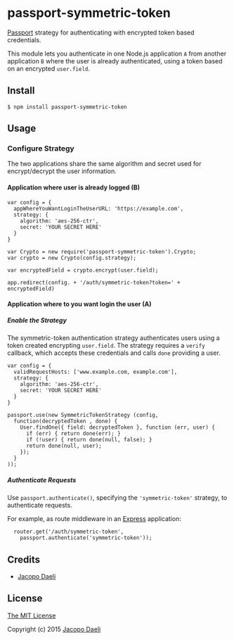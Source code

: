 # passport-symmetric-token

[Passport](http://passportjs.org/) strategy for authenticating with encrypted token based credentials.

This module lets you authenticate in one Node.js application `A` from another
application `B` where the user is already authenticated, using a
token based on an encrypted `user.field`.

## Install

    $ npm install passport-symmetric-token

## Usage

### Configure Strategy

The two applications share the same algorithm and secret used for encrypt/decrypt
the user information.

#### Application where user is already logged (B)

```
var config = {
  appWhereYouWantLoginTheUserURL: 'https://example.com',
  strategy: {
    algorithm: 'aes-256-ctr',
    secret: 'YOUR SECRET HERE'
  }
}

var Crypto = new require('passport-symmetric-token').Crypto;
var crypto = new Crypto(config.strategy);

var encryptedField = crypto.encrypt(user.field);

app.redirect(config. + '/auth/symmetric-token?token=' + encryptedField)
```

#### Application where to you want login the user (A)

##### Enable the Strategy
The symmetric-token authentication strategy authenticates users using a token
created encrypting `user.field`. The strategy requires a `verify` callback,
which accepts these credentials and calls `done` providing a user.
```
var config = {
  validRequestHosts: ['www.example.com, example.com'],
  strategy: {
    algorithm: 'aes-256-ctr',
    secret: 'YOUR SECRET HERE'
  }
}

passport.use(new SymmetricTokenStrategy (config,
  function(decryptedToken , done) {
    User.findOne({ field: decryptedToken }, function (err, user) {
      if (err) { return done(err); }
      if (!user) { return done(null, false); }
      return done(null, user);
    });
  }
));
```

##### Authenticate Requests

Use `passport.authenticate()`, specifying the `'symmetric-token'` strategy, to
authenticate requests.

For example, as route middleware in an [Express](http://expressjs.com/)
application:
```
  router.get('/auth/symmetric-token',
    passport.authenticate('symmetric-token'));
```

## Credits

  - [Jacopo Daeli](http://github.com/JacopoDaeli)

## License

[The MIT License](http://opensource.org/licenses/MIT)

Copyright (c) 2015 [Jacopo Daeli](http://www.jacopodaeli.com)
